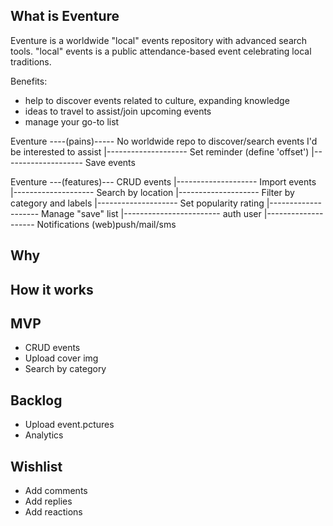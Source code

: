 ## What is Eventure

Eventure is a worldwide "local" events repository with advanced search tools.
"local" events is a public attendance-based event celebrating local traditions.

Benefits:

- help to discover events related to culture, expanding knowledge
- ideas to travel to assist/join upcoming events
- manage your go-to list

Eventure ----(pains)----- No worldwide repo to discover/search events I'd be interested to assist
|-------------------- Set reminder (define 'offset')
|-------------------- Save events

Eventure ---(features)--- CRUD events
|-------------------- Import events
|-------------------- Search by location
|-------------------- Filter by category and labels
|-------------------- Set popularity rating
|-------------------- Manage "save" list
|------------------------ auth user
|-------------------- Notifications (web)push/mail/sms

## Why

## How it works


## MVP

- CRUD events
- Upload cover img
- Search by category

## Backlog

- Upload event.pctures
- Analytics

## Wishlist

- Add comments
- Add replies
- Add reactions
